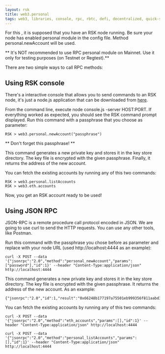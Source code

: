 ```yaml
---
layout: rsk
title: web3.personal
tags: web3, libraries, console, rpc, rbtc, defi, decentralized, quick-start, guides, tutorial, networks, dapps, tools, rsk, ethereum, smart-contracts, install, get-started, how-to, mainnet, testnet, contracts, wallets, crypto
---
```


For this , it is supposed that you have an RSK node running. Be sure your node has enabled personal module in the config file. Method personal.newAccount will be used.

** It's NOT recommended to use RPC personal module on Mainnet. Use it only for testing purposes (on Testnet or Regtest).**

There are two simple ways to call RPC methods:

## Using RSK console

There's a interactive console that allows you to send commands to an RSK node, it's just a node.js application that can be downloaded from <a href="https://github.com/rsksmart/utilities/tree/master/console" target="_blank">here</a>.

From the command line, execute node console.js -server HOST:PORT. If everything worked as expected, you should see the RSK command prompt displayed. Run this command with a passphrase that you choose as parameter:

```
RSK > web3.personal.newAccount("passphrase")
```
** Don't forget this passphrase! **

This command generates a new private key and stores it in the key store directory. The key file is encrypted with the given passphrase. Finally, it returns the address of the new account.

You can fetch the existing accounts by running any of this two commands:

```
RSK > web3.personal.listAccounts
RSK > web3.eth.accounts
```
Now, you get an RSK account ready to be used!

## Using JSON RPC
JSON-RPC is a remote procedure call protocol encoded in JSON. We are going to use curl to send the HTTP requests. You can use any other tools, like Postman.

Run this command with the passphrase you chose before as parameter and replace with your node URL (used http://localhost:4444 as an example):

```
curl -X POST --data '{"jsonrpc":"2.0","method":"personal_newAccount","params":["password"],"id":1}' --header "Content-Type:application/json" http://localhost:4444
```
This command generates a new private key and stores it in the key store directory. The key file is encrypted with the given passphrase. It returns the address of the new account. As an example:

```
{"jsonrpc":"2.0","id":1,"result":"0x66248b177197a75501eb999356f811aabd37f38f"}
```

You can fetch the existing accounts by running any of this two commands:
```
curl -X POST --data '{"jsonrpc":"2.0","method":"eth_accounts","params":[],"id":1}' --header "Content-Type:application/json" http://localhost:4444
```
```
curl -X POST --data '{"jsonrpc":"2.0","method":"personal_listAccounts","params":[],"id":1}' --header "Content-Type:application/json" http://localhost:4444
```

